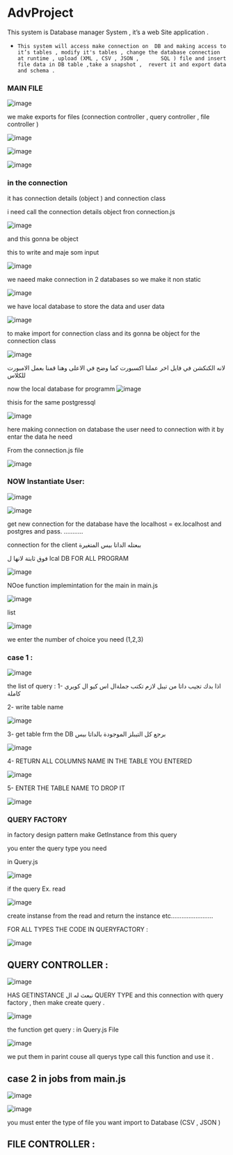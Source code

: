 # AdvProject
This system is  Database manager System , it’s a web Site application . 

-     This system will access make connection on  DB and making access to it’s tables , modify it's tables , change the database connection at runtime , upload (XML , CSV , JSON ,       SQL ) file and insert file data in DB table ,take a snapshot ,  revert it and export data and schema .  



### MAIN FILE 
![image](https://user-images.githubusercontent.com/64756218/146205671-327a1621-3b8c-4ede-8ae4-24698c10e0b0.png)

we make exports for files (connection controller , query controller , file controller )



![image](https://user-images.githubusercontent.com/64756218/146206094-fbfadd83-a7bd-46d2-9406-bc0ce28a45f0.png)


![image](https://user-images.githubusercontent.com/64756218/146206134-c4c234b9-f4ed-452f-a4f0-df5f8f2a5031.png)


![image](https://user-images.githubusercontent.com/64756218/146206209-3f44bcf6-f0b6-4592-8fce-d1117268f858.png)

### in the connection 

it has connection details (object ) 
and connection class 

i need call the connection details object fron connection.js


![image](https://user-images.githubusercontent.com/64756218/146209453-1c299432-32f8-46dc-84c1-b95d3320e8bf.png)


and this gonna be object 



this to write and maje som input 

![image](https://user-images.githubusercontent.com/64756218/146213984-167d873a-ec82-4d70-8f2f-419c877c32ea.png)


we naeed make connection in 2 databases so we make it non static 

![image](https://user-images.githubusercontent.com/64756218/146215232-a5588a18-a3f9-4c3a-af7c-27718bf50ca8.png)



we have local database to store the data and user data 

![image](https://user-images.githubusercontent.com/64756218/146215596-3cab2ee1-41b7-4fa7-ac80-a6ba1dd7dd61.png)



to make import for connection class and its gonna be object for the connection class 

![image](https://user-images.githubusercontent.com/64756218/146215736-ab297ef7-9cfb-40e5-85ab-29fcb6ea0485.png)

لانه الكنكشن في فايل اخر عملنا اكسبورت كما وضح في الاعلى وهنا قمنا بعمل الامبورت للكلاس 


now the local database for programm 
![image](https://user-images.githubusercontent.com/64756218/146216344-1e30de6b-29f6-4506-8a05-5d40eae2555c.png)

thisis for the same postgressql 

![image](https://user-images.githubusercontent.com/64756218/146216507-8e9964d7-41c4-4bec-970d-d0b4f88c988c.png)

here making connection on database the user need to connection with it 
by entar the data he need 

From the connection.js file   


![image](https://user-images.githubusercontent.com/64756218/146220410-3837febf-0b55-40d2-b9e0-9f2031aeeea2.png)








### NOW Instantiate User:

![image](https://user-images.githubusercontent.com/64756218/146219786-2002c719-9559-4d63-a619-448d59fe0f0c.png)


![image](https://user-images.githubusercontent.com/64756218/146234634-94be9ec7-0b85-46d7-8f05-df3766fc7f06.png)

get new connection for the database have the localhost = ex.localhost and postgres and pass. ...........



connection for the client 
ببعتله الداتا بيس المتغيرة 

فوق ثابتة لانها ل 
lcal DB FOR ALL PROGRAM

![image](https://user-images.githubusercontent.com/64756218/146235574-4d2225cd-2d65-4053-bfd1-cca49e08c53e.png)




NOoe function implemintation for the main in main.js 

![image](https://user-images.githubusercontent.com/64756218/146236126-46d24fa9-4e35-48a3-9ae1-194219cb0fb0.png)


list 

![image](https://user-images.githubusercontent.com/64756218/146236232-af415678-a3e9-4f95-8223-169a6a54a060.png)

we enter the number of choice you need (1,2,3) 


### case 1 : 

![image](https://user-images.githubusercontent.com/64756218/146236509-db49710f-f5cc-4fae-9bb8-69577c7d53d1.png)

the list of query  :
1- اذا بدك تجيب داتا من تيبل لازم تكتب جملةال اس كيو ال كويري كاملة 

2- write table name 

![image](https://user-images.githubusercontent.com/64756218/146241497-e65cacbf-c114-4409-a696-b958220094e5.png)


3- get table frm the DB 
برجع كل التيبلز الموجودة بالداتا بيس 

![image](https://user-images.githubusercontent.com/64756218/146241564-590ded49-225a-433d-ad78-f163d9eea828.png)


4- RETURN ALL COLUMNS NAME IN THE TABLE YOU ENTERED

![image](https://user-images.githubusercontent.com/64756218/146241604-05964537-e6f0-44f2-9d50-c3f9db057353.png)



5- ENTER THE TABLE NAME TO DROP IT 

![image](https://user-images.githubusercontent.com/64756218/146241635-0034ebbf-f738-4fc2-9156-ce620837671c.png)




### QUERY FACTORY 

in factory design pattern 
make GetInstance from this query 

you enter the query type you need 

in Query.js 

![image](https://user-images.githubusercontent.com/64756218/146242400-f59e70ca-917f-4802-9fe7-28104c120050.png)


if the query Ex. read 

![image](https://user-images.githubusercontent.com/64756218/146242564-185eb214-ac2c-44eb-8ef7-5a1450c77666.png)

create instanse from the read and return the instance etc........................

FOR ALL TYPES THE CODE IN QUERYFACTORY : 

![image](https://user-images.githubusercontent.com/64756218/146242829-12763132-0b39-468f-aa4a-5b8d76e2e922.png)



## QUERY CONTROLLER : 

![image](https://user-images.githubusercontent.com/64756218/146251823-028eb97a-25e2-44d8-aa90-36984b67d951.png)


HAS GETINSTANCE 
نبعث له ال QUERY TYPE 
and this connection with query factory , then make create query . 



![image](https://user-images.githubusercontent.com/64756218/146252982-35045b5e-0b5b-459d-b890-799abe7863a6.png)


the function get query  : in Query.js File 

![image](https://user-images.githubusercontent.com/64756218/146253171-f3e6abe9-60f1-4894-8deb-6898c650ebb7.png)

we put them in parint couse all querys type call this function and use it . 




## case 2 in jobs from main.js 

![image](https://user-images.githubusercontent.com/64756218/146258638-d9c2aeb4-5eb2-46d2-af98-8043d3671fef.png)


![image](https://user-images.githubusercontent.com/64756218/146258736-ed2b051a-d17f-40b0-af40-41458cffdff1.png)


you must enter the type of file you want import to Database (CSV , JSON ) 

## FILE CONTROLLER :




